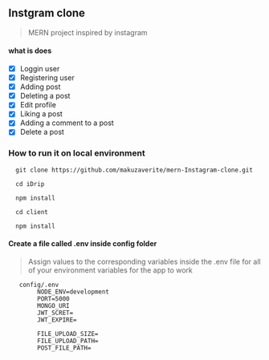 ## Instgram clone

> MERN project inspired by instagram

#### what is does

- [x] Loggin user
- [x] Registering user
- [x] Adding post
- [x] Deleting a post
- [x] Edit profile
- [x] Liking a post
- [x] Adding a comment to a post
- [x] Delete a post

### How to run it on local environment

```git
  git clone https://github.com/makuzaverite/mern-Instagram-clone.git

  cd iDrip

  npm install

  cd client

  npm install
```

#### Create a file called .env inside config folder

> Assign values to the corresponding variables inside the .env file for all of your environment variables for the app to work

```git
   config/.env
        NODE_ENV=development
        PORT=5000
        MONGO_URI
        JWT_SCRET=
        JWT_EXPIRE=

        FILE_UPLOAD_SIZE=
        FILE_UPLOAD_PATH=
        POST_FILE_PATH=
```

